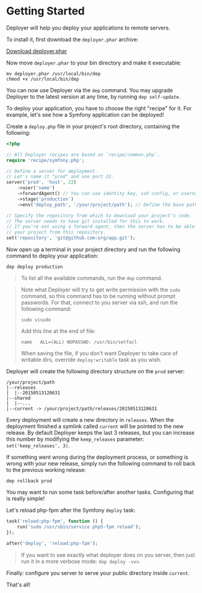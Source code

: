 # Getting Started

Deployer will help you deploy your applications to remote servers.

To install it, first download the `deployer.phar` archive:

[Download deployer.phar](http://deployer.org/deployer.phar)

Now move `deployer.phar` to your bin directory and make it executable:

~~~
mv deployer.phar /usr/local/bin/dep
chmod +x /usr/local/bin/dep
~~~

You can now use Deployer via the `dep` command. You may upgrade Deployer to the
latest version at any time, by running `dep self-update`.

To deploy your application, you have to choose the right "recipe" for it.
For example, let's see how a Symfony application can be deployed!

Create a `deploy.php` file in your project's root directory, containing the
following:

~~~ php
<?php

// All Deployer recipes are based on `recipe/common.php`.
require 'recipe/symfony.php';

// Define a server for deployment.
// Let's name it "prod" and use port 22.
server('prod', 'host', 22)
    ->user('name')
    ->forwardAgent() // You can use identity key, ssh config, or username/password to auth on the server.
    ->stage('production')
    ->env('deploy_path', '/your/project/path'); // Define the base path to deploy your project to.

// Specify the repository from which to download your project's code.
// The server needs to have git installed for this to work.
// If you're not using a forward agent, then the server has to be able clone
// your project from this repository.
set('repository', 'git@github.com:org/app.git');
~~~

Now open up a terminal in your project directory and run the following command
to deploy your application:

~~~
dep deploy production
~~~

> To list all the available commands, run the `dep` command.

> Note what Deployer will try to get write permission with the `sudo` command, so this command has to be running without prompt passwords.
> For that, connect to you server via ssh, and run the following command:
> ```
> sudo visudo
> ```
> Add this line at the end of file:
> ```
> name   ALL=(ALL) NOPASSWD: /usr/bin/setfacl
> ```
> When saving the file, if you don't want Deployer to take care of writable dirs, override `deploy:writable` task as you wish.

Deployer will create the following directory structure on the `prod` server:

```
/your/project/path
|--releases
|  |--20150513120631
|--shared
|  |--...
|--current -> /your/project/path/releases/20150513120631
```

Every deployment will create a new directory in `releases`. When the deployment
finished a symlink called `current` will be pointed to the new release. By
default Deployer keeps the last 3 releases, but you can increase this number by
modifying the `keep_releases` parameter: `set('keep_releases', 3)`.

If something went wrong during the deployment process, or something is wrong
with your new release, simply run the following command to roll back to the
previous working release:

```
dep rollback prod
```

You may want to run some task before/after another tasks. Configuring that is
really simple!

Let's reload php-fpm after the Symfony `deploy` task:

```php
task('reload:php-fpm', function () {
    run('sudo /usr/sbin/service php5-fpm reload');
});

after('deploy', 'reload:php-fpm');
```

> If you want to see exactly what deployer does on you server, then just run it in a more verbose mode: `dep deploy -vvv`.

Finally: configure you server to serve your public directory inside `current`.

That's all!
